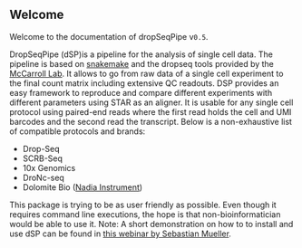 Welcome
------------------------------

Welcome to the documentation of dropSeqPipe v`0.5`.

DropSeqPipe (dSP)is a pipeline for the analysis of single cell data. 
The pipeline is based on [snakemake](https://snakemake.readthedocs.io/en/stable/) and the dropseq tools provided by the [McCarroll Lab](http://mccarrolllab.com/dropseq/). It allows to go from raw data of a single cell experiment to the final count matrix including extensive QC readouts. 
DSP provides an easy framework to reproduce and compare different experiments with different parameters using STAR as an aligner. It is usable for any single cell protocol using paired-end reads where the first read holds the cell and UMI barcodes and the second read the transcript. 
Below is a non-exhaustive list of compatible protocols and brands:

* Drop-Seq
* SCRB-Seq
* 10x Genomics
* DroNc-seq
* Dolomite Bio ([Nadia Instrument](https://www.dolomite-bio.com/product/nadia-instrument/))
    
This package is trying to be as user friendly as possible. Even though it requires command line executions, the hope is that non-bioinformatician would be able to use it. 
Note: A short demonstration on how to to install and use dSP can be found in [this webinar by Sebastian Mueller](https://www.youtube.com/watch?v=4bt-azBO-18).
